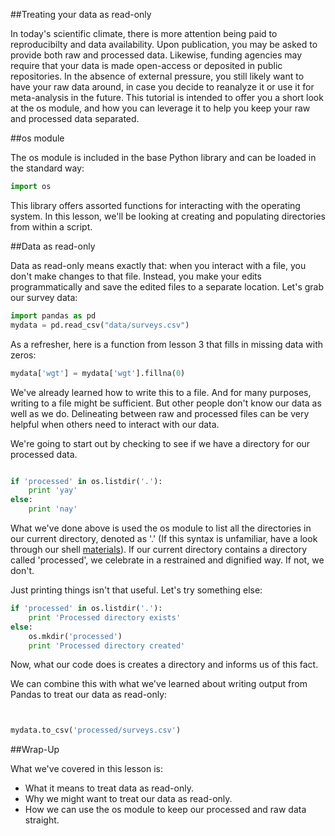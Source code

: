 ##Treating your data as read-only

In today's scientific climate, there is more attention being paid to reproducibilty and data availability. Upon publication, you may be asked to provide both raw and processed data. Likewise, funding agencies may require that your data is made open-access or deposited in public repositories. In the absence of external pressure, you still likely want to have your raw data around, in case you decide to reanalyze it or use it for meta-analysis in the future. This tutorial is intended to offer you a short look at the os module, and how you can leverage it to help you keep your raw and processed data separated.

##os module

The os module is included in the base Python library and can be loaded in the standard way:

```python
import os
```

This library offers assorted functions for interacting with the operating system. In this lesson, we'll be looking at creating and populating directories from within a script.

##Data as read-only

Data as read-only means exactly that: when you interact with a file, you don't make changes to that file. Instead, you make your edits programmatically and save the edited files to a separate location. Let's grab our survey data:

```python
import pandas as pd
mydata = pd.read_csv("data/surveys.csv")
```

As a refresher, here is a function from lesson 3 that fills in missing data with zeros:

```python
mydata['wgt'] = mydata['wgt'].fillna(0)
```

We've already learned how to write this to a file. And for many purposes, writing to a file might be sufficient. But other people don't know our data as well as we do. Delineating between raw and processed files can be very helpful when others need to interact with our data.

We're going to start out by checking to see if we have a directory for our processed data.

```python

if 'processed' in os.listdir('.'):
    print 'yay'
else:
    print 'nay'
```

What we've done above is used the os module to list all the directories in our current directory, denoted as '.' (If this syntax is unfamiliar, have a look through our shell [materials](https://github.com/datacarpentry/datacarpentry/blob/master/lessons/shell/01-filedir.md)). If our current directory contains a directory called 'processed', we celebrate in a restrained and dignified way. If not, we don't. 

Just printing things isn't that useful. Let's try something else:

```python
if 'processed' in os.listdir('.'):
    print 'Processed directory exists'
else:
    os.mkdir('processed')
    print 'Processed directory created'   
```

Now, what our code does is creates a directory and informs us of this fact.

We can combine this with what we've learned about writing output from Pandas to treat our data as read-only:

```python


mydata.to_csv('processed/surveys.csv')

```

##Wrap-Up

What we've covered in this lesson is:

* What it means to treat data as read-only.
* Why we might want to treat our data as read-only.
* How we can use the os module to keep our processed and raw data straight.


